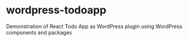 # wordpress-todoapp
Demonstration of React Todo App as WordPress plugin using WordPress components and packages
